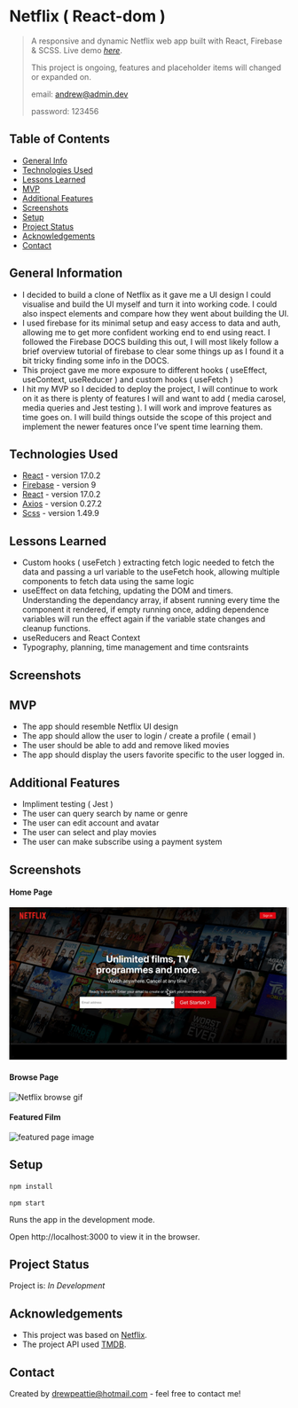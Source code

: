 # Netflix ( React-dom )

> A responsive and dynamic Netflix web app built with React, Firebase & SCSS.
> Live demo [_here_](https://netflix-react-dom.netlify.app/).
>
> This project is ongoing, features and placeholder items will changed or expanded on.
> 
> email: andrew@admin.dev
> 
> password: 123456

## Table of Contents

- [General Info](#general-information)
- [Technologies Used](#technologies-used)
- [Lessons Learned](#Lessons-learned)
- [MVP](#MVP)
- [Additional Features](#Additional-Features)
- [Screenshots](#screenshots)
- [Setup](#setup)
- [Project Status](#project-status)
- [Acknowledgements](#acknowledgements)
- [Contact](#contact)

## General Information

- I decided to build a clone of Netflix as it gave me a UI design I could visualise and build the UI myself and turn it into working code. I could also inspect elements and compare how they went about building the UI. 
- I used firebase for its minimal setup and easy access to data and auth, allowing me to get more confident working end to end using react. I followed the Firebase DOCS building this out, I will most likely follow a brief overview tutorial of firebase to clear some things up as I found it a bit tricky finding some info in the DOCS.
- This project gave me more exposure to different hooks ( useEffect, useContext, useReducer ) and custom hooks ( useFetch )
- I hit my MVP so I decided to deploy the project, I will continue to work on it as there is plenty of features I will and want to add ( media carosel, media queries and Jest testing ). I will work and improve features as time goes on.
I will build things outside the scope of this project and implement the newer features once I’ve spent time learning them.


## Technologies Used

- [React](https://reactjs.org/) - version 17.0.2
- [Firebase](https://firebase.google.com/) - version 9
- [React](https://reactrouterdotcom.fly.dev/docs/en/v6) - version 17.0.2
- [Axios](https://www.npmjs.com/package/axios) - version 0.27.2
- [Scss](https://sass-lang.com/) - version 1.49.9

## Lessons Learned

- Custom hooks ( useFetch ) extracting fetch logic needed to fetch the data and passing a url variable to the useFetch hook, allowing multiple components to fetch data using the same logic
- useEffect on data fetching, updating the DOM and timers. Understanding the dependancy array, if absent running every time the component it rendered, if empty running once, adding dependence variables will run the effect again if the variable state changes and cleanup functions.  
- useReducers and React Context
- Typography, planning, time management and time contsraints

## Screenshots

<!-- ![Netflix Gif](public/audio_player.gif) -->

## MVP

- The app should resemble Netflix UI design
- The app should allow the user to login / create a profile ( email )
- The user should be able to add and remove liked movies
- The app should display the users favorite specific to the user logged in.

## Additional Features

- Impliment testing ( Jest )
- The user can query search by name or genre
- The user can edit account and avatar
- The user can select and play movies
- The user can make subscribe using a payment system

## Screenshots

#### Home Page

![Netflix home gif](nf_home.gif)

#### Browse Page

![Netflix browse gif](nf_browse.gif)

#### Featured Film

![featured page image](nf_featured.png)

## Setup

```
npm install
```

```
npm start
```

Runs the app in the development mode.

Open http://localhost:3000 to view it in the browser.

## Project Status

Project is: _In Development_

## Acknowledgements

- This project was based on [Netflix](https://www.netflix.com/gb/).
- The project API used [TMDB](https://www.themoviedb.org/).

## Contact

Created by [drewpeattie@hotmail.com](mailto:drewpeattie@hotmail.com) - feel free to contact me!
